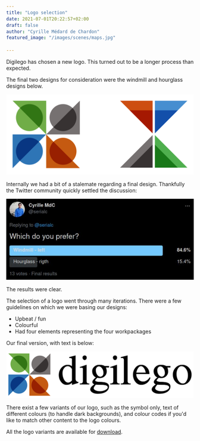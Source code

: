 ```yaml
---
title: "Logo selection"
date: 2021-07-01T20:22:57+02:00
draft: false 
author: "Cyrille Médard de Chardon"
featured_image: "/images/scenes/maps.jpg"

---
```


Digilego has chosen a new logo. This turned out to be a longer process than expected.

The final two designs for consideration were the windmill and hourglass designs below.

<!--more-->

![Windmill and hourglass digilego logo design candidates](final_candidates.svg)

Internally we had a bit of a stalemate regarding a final design.
Thankfully the Twitter community quickly settled the discussion:

[![Twitter Poll](tweet_poll.jpg)](https://twitter.com/serialc/status/1410161607917846528)

The results were clear.

The selection of a logo went through many iterations. There were a few guidelines on which we were basing our designs:

- Upbeat / fun
- Colourful
- Had four elements representing the four workpackages

Our final version, with text is below:

![Digilego logo, resembling a windmill with each 'arm' a different colour](logo_and_text_black.svg)

There exist a few variants of our logo, such as the symbol only, text of different colours (to handle dark backgrounds), and colour codes if you'd like to match other content to the logo colours.

All the logo variants are available for [download](logo.zip).
